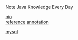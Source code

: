 Note Java Knowledge Every Day

[nio](/Basic/nio/NIO.md)  
[reference](/Basic/reference/Reference.md)
[annotation](/Basic/annonation/anno.md)

[mysql](/src/mysql/mysql.md)